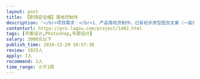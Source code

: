 ```yaml
---                
layout: post       
title: 【职场安全帽】落地页制作           
description: '</br>项目需求：</br>1、产品落地页制作，已有初步原型图及文案（一副长图）</br>2、产品为职场类产品，落地页的目的为产生购买，类似电商产品</br></br>人员要求：</br>需要有落地页设计经验</br>'     
contenturl: https://pro.lagou.com/project/1482.html      
tags: [平面设计,Photoshop,专题设计]            
salary: 3000元以下          
publish_time: 2016-12-29 10:57:30         
review: 1025人                   
apply: 7人                   
recommend: 1人                   
time_range: 小于1周              
---                 
```


